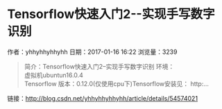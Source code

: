 # Tensorflow快速入门2--实现手写数字识别
作者：yhhyhhyhhyhh
日期：2017-01-16 16:22
浏览量：3239
> 简介：Tensorflow快速入门2–实现手写数字识别 环境：  
虚拟机ubuntun16.0.4  
Tensorflow 版本：0.12.0(仅使用cpu下)Tensorflow安装见： 
http:...

 链接：http://blog.csdn.net/yhhyhhyhhyhh/article/details/54574021
